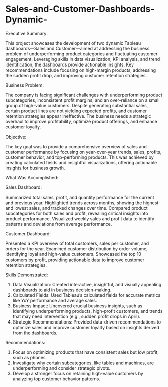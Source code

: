 # Sales-and-Customer-Dashboards-Dynamic-
Executive Summary:

This project showcases the development of two dynamic Tableau dashboards—Sales and Customer—aimed at addressing the business problem of underperforming product categories and fluctuating customer engagement. Leveraging skills in data visualization, KPI analysis, and trend identification, the dashboards provide actionable insights.
Key recommendations include focusing on high-margin products, addressing the sudden profit drop, and improving customer retention strategies.

Business Problem:

The company is facing significant challenges with underperforming product subcategories, inconsistent profit margins, and an over-reliance on a small group of high-value customers. Despite generating substantial sales, certain product lines are not yielding expected profits, and customer retention strategies appear ineffective. The business needs a strategic overhaul to improve profitability, optimize product offerings, and enhance customer loyalty.

Objective:

The key goal was to provide a comprehensive overview of sales and customer performance by focusing on year-over-year trends, sales, profits, customer behavior, and top-performing products. This was achieved by creating calculated fields and insightful visualizations, offering actionable insights for business growth.

What Was Accomplished:

Sales Dashboard:

Summarized total sales, profit, and quantity performance for the current and previous year.
Highlighted trends across months, showing the highest and lowest sales, and tracked changes over time.
Compared product subcategories for both sales and profit, revealing critical insights into product performance.
Visualized weekly sales and profit data to identify patterns and deviations from average performance.

Customer Dashboard:

Presented a KPI overview of total customers, sales per customer, and orders for the year.
Examined customer distribution by order volume, identifying loyal and high-value customers.
Showcased the top 10 customers by profit, providing actionable data to improve customer retention strategies.

Skills Demonstrated:

1. Data Visualization: Created interactive, insightful, and visually appealing dashboards to aid in business decision-making.
2. Calculated Fields: Used Tableau’s calculated fields for accurate metrics like YoY performance and average sales.
3. Business Impact: Uncovered crucial business insights, such as identifying underperforming products, high-profit customers, and trends that may need intervention (e.g., sudden profit drops in April).
4. Strategic Recommendations: Provided data-driven recommendations to optimize sales and improve customer loyalty based on insights derived from the dashboards.

Recommendations:
1. Focus on optimizing products that have consistent sales but low profit, such as phones.
2. Investigate why certain subcategories, like tables and machines, are underperforming and consider strategic pivots.
3. Develop a stronger focus on retaining high-value customers by analyzing top customer behavior patterns.
